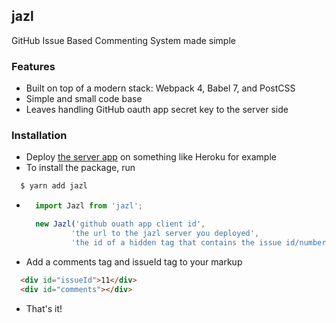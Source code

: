 jazl
---

GitHub Issue Based Commenting System made simple

### Features

- Built on top of a modern stack: Webpack 4, Babel 7, and PostCSS
- Simple and small code base
- Leaves handling GitHub oauth app secret key to the server side

### Installation

- Deploy [the server app](https://github.com/aonemd/jazl-server) on something like Heroku for example
- To install the package, run
```sh
  $ yarn add jazl
```

- ```javascript
    import Jazl from 'jazl';

    new Jazl('github ouath app client id',
            'the url to the jazl server you deployed',
            'the id of a hidden tag that contains the issue id/number, e.g., issueId');
  ```
- Add a comments tag and issueId tag to your markup

```html
  <div id="issueId">11</div>
  <div id="comments"></div>
```
- That's it!
